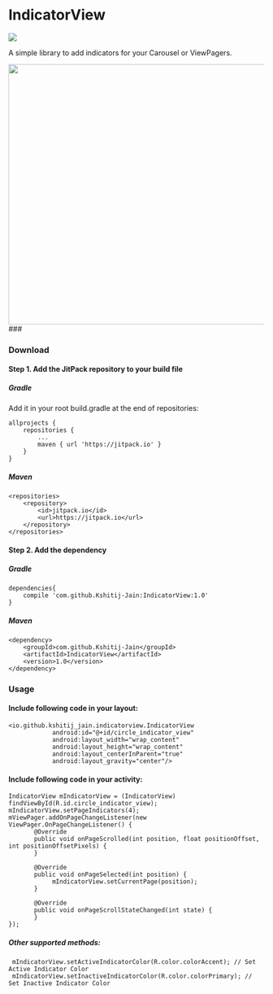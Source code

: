 # IndicatorView
[![](https://jitpack.io/v/Kshitij-Jain/IndicatorView.svg)](https://jitpack.io/#Kshitij-Jain/IndicatorView)

A simple library to add indicators for your Carousel or ViewPagers.

<img src="https://github.com/Kshitij-Jain/IndicatorView/blob/master/Screenshots/screen_1.png" width="512">
### 

### Download

#### Step 1. Add the JitPack repository to your build file

##### Gradle

Add it in your root build.gradle at the end of repositories:

```
allprojects {
    repositories {
        ...
        maven { url 'https://jitpack.io' }
    }
}

```

##### **Maven**

```
<repositories>
    <repository>
        <id>jitpack.io</id>
        <url>https://jitpack.io</url>
    </repository>
</repositories>
```

#### **Step 2.** Add the dependency

##### Gradle

```
dependencies{
    compile 'com.github.Kshitij-Jain:IndicatorView:1.0'
}

```

##### Maven

```
<dependency>
    <groupId>com.github.Kshitij-Jain</groupId>
    <artifactId>IndicatorView</artifactId>
    <version>1.0</version>
</dependency>
```

### Usage

#### Include following code in your layout:

```
<io.github.kshitij_jain.indicatorview.IndicatorView
            android:id="@+id/circle_indicator_view"
            android:layout_width="wrap_content"
            android:layout_height="wrap_content"
            android:layout_centerInParent="true"
            android:layout_gravity="center"/>
```

#### Include following code in your activity:

```
IndicatorView mIndicatorView = (IndicatorView) findViewById(R.id.circle_indicator_view);
mIndicatorView.setPageIndicators(4);
mViewPager.addOnPageChangeListener(new ViewPager.OnPageChangeListener() {
       @Override
       public void onPageScrolled(int position, float positionOffset, int positionOffsetPixels) {
       }

       @Override
       public void onPageSelected(int position) {
            mIndicatorView.setCurrentPage(position);
       }

       @Override
       public void onPageScrollStateChanged(int state) {
       }
});
```

##### Other supported methods:

```
 mIndicatorView.setActiveIndicatorColor(R.color.colorAccent); // Set Active Indicator Color
 mIndicatorView.setInactiveIndicatorColor(R.color.colorPrimary); // Set Inactive Indicator Color
 ``` 
